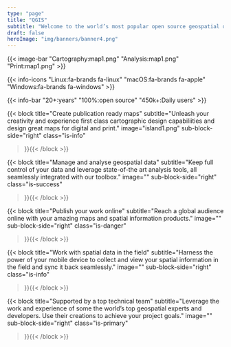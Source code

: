 ```yaml
---
type: "page"
title: "QGIS"
subtitle: "Welcome to the world’s most popular open source geospatial data management and analysis suite."
draft: false
heroImage: "img/banners/banner4.png"
---
```


{{< image-bar
    "Cartography:map1.png"
    "Analysis:map1.png"
    "Print:map1.png" >}}

{{< info-icons
    "Linux:fa-brands fa-linux"
    "macOS:fa-brands fa-apple"
    "Windows:fa-brands fa-windows" >}}

{{< info-bar
    "20+:years"
    "100%:open source"
    "450k+:Daily users" >}}

{{< block
    title="Create publication ready maps"
    subtitle="Unleash your creativity and experience first class cartographic design capabiliities and design great maps for digital and print."
    image="island1.png"
    sub-block-side="right"
    class="is-info"    
>}}{{< /block >}}

{{< block
    title="Manage and analyse geospatial data"
    subtitle="Keep full control of your data and leverage state-of-the art analysis tools, all seamlessly integrated with our toolbox."
    image=""
    sub-block-side="right"
    class="is-success"    
>}}{{< /block >}}

{{< block
    title="Publish your work online"
    subtitle="Reach a global audience online with your amazing maps and spatial information products."
    image=""
    sub-block-side="right"
    class="is-danger"    
>}}{{< /block >}}

{{< block
    title="Work with spatial data in the field"
    subtitle="Harness the power of your mobile device to collect and view your spatial information in the field and sync it back seamlessly."
    image=""
    sub-block-side="right"
    class="is-info"    
>}}{{< /block >}}

{{< block
    title="Supported by a top technical team"
    subtitle="Leverage the work and experience of some the world’s top geospatial experts and developers. Use their creations to achieve your project goals."
    image=""
    sub-block-side="right"
    class="is-primary"    
>}}{{< /block >}}

